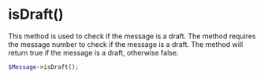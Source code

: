 # isDraft()
This method is used to check if the message is a draft. The method requires the message number to check if the message is a draft. The method will return true if the message is a draft, otherwise false.

```php
$Message->isDraft();
```
